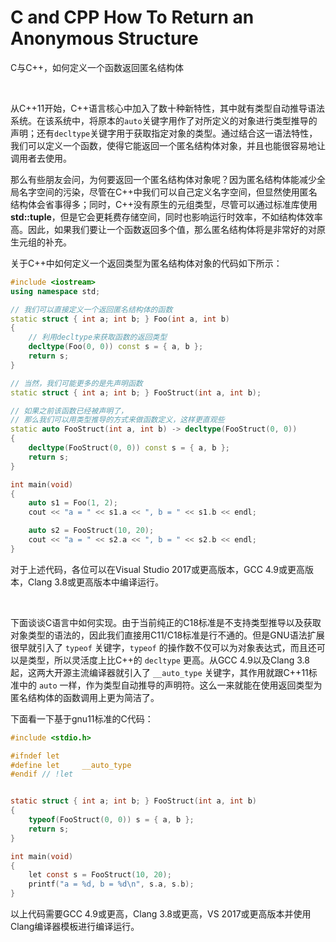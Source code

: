 # C and CPP How To Return an Anonymous Structure
C与C++，如何定义一个函数返回匿名结构体

<br />

从C++11开始，C++语言核心中加入了数十种新特性，其中就有类型自动推导语法系统。在该系统中，将原本的`auto`关键字用作了对所定义的对象进行类型推导的声明；还有`decltype`关键字用于获取指定对象的类型。通过结合这一语法特性，我们可以定义一个函数，使得它能返回一个匿名结构体对象，并且也能很容易地让调用者去使用。

那么有些朋友会问，为何要返回一个匿名结构体对象呢？因为匿名结构体能减少全局名字空间的污染，尽管在C++中我们可以自己定义名字空间，但显然使用匿名结构体会省事得多；同时，C++没有原生的元组类型，尽管可以通过标准库使用 **std::tuple**，但是它会更耗费存储空间，同时也影响运行时效率，不如结构体效率高。因此，如果我们要让一个函数返回多个值，那么匿名结构体将是非常好的对原生元组的补充。

关于C++中如何定义一个返回类型为匿名结构体对象的代码如下所示：

```cpp
#include <iostream>
using namespace std;

// 我们可以直接定义一个返回匿名结构体的函数
static struct { int a; int b; } Foo(int a, int b)
{
    // 利用decltype来获取函数的返回类型
    decltype(Foo(0, 0)) const s = { a, b };
    return s;
}

// 当然，我们可能更多的是先声明函数
static struct { int a; int b; } FooStruct(int a, int b);

// 如果之前该函数已经被声明了，
// 那么我们可以用类型推导的方式来做函数定义，这样更直观些
static auto FooStruct(int a, int b) -> decltype(FooStruct(0, 0))
{
    decltype(FooStruct(0, 0)) const s = { a, b };
    return s;
}

int main(void)
{
    auto s1 = Foo(1, 2);
    cout << "a = " << s1.a << ", b = " << s1.b << endl;

    auto s2 = FooStruct(10, 20);
    cout << "a = " << s2.a << ", b = " << s2.b << endl;
}
```

对于上述代码，各位可以在Visual Studio 2017或更高版本，GCC 4.9或更高版本，Clang 3.8或更高版本中编译运行。

<br />

下面谈谈C语言中如何实现。由于当前纯正的C18标准是不支持类型推导以及获取对象类型的语法的，因此我们直接用C11/C18标准是行不通的。但是GNU语法扩展很早就引入了 `typeof` 关键字，`typeof` 的操作数不仅可以为对象表达式，而且还可以是类型，所以灵活度上比C++的 `decltype` 更高。从GCC 4.9以及Clang 3.8起，这两大开源主流编译器就引入了 `__auto_type` 关键字，其作用就跟C++11标准中的 `auto` 一样，作为类型自动推导的声明符。这么一来就能在使用返回类型为匿名结构体的函数调用上更为简洁了。

下面看一下基于gnu11标准的C代码：

```c
#include <stdio.h>

#ifndef let
#define let     __auto_type
#endif // !let


static struct { int a; int b; } FooStruct(int a, int b)
{
    typeof(FooStruct(0, 0)) s = { a, b };
    return s;
}

int main(void)
{
    let const s = FooStruct(10, 20);
    printf("a = %d, b = %d\n", s.a, s.b);
}
```

以上代码需要GCC 4.9或更高，Clang 3.8或更高，VS 2017或更高版本并使用Clang编译器模板进行编译运行。


